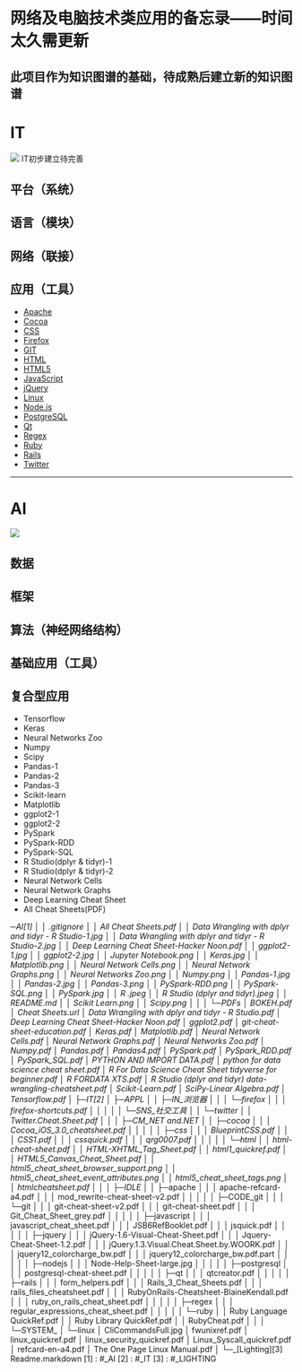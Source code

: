 # 网络及电脑技术类应用的备忘录——时间太久需更新
此项目作为知识图谱的基础，待成熟后建立新的知识图谱
----------
# IT
![](https://i.imgur.com/xwUGth9.jpg)
IT初步建立待完善

## 平台（系统） 
## 语言（模块）
## 网络（联接）
## 应用（工具）

* [Apache](apache/)
* [Cocoa](cocoa/)
* [CSS](css/)
* [Firefox](firefox/)
* [GIT](git/)
* [HTML](html/)
* [HTML5](html5/)
* [JavaScript](javascript/)
* [jQuery](jquery/)
* [Linux](linux/)
* [Node.js](nodejs/)
* [PostgreSQL](postgresql/)
* [Qt](qt/)
* [Regex](regex/)
* [Ruby](ruby/)
* [Rails](rails/)
* [Twitter](twitter/)
----------
# AI
![](https://i.imgur.com/gFzLdjd.jpg)
## 数据 
## 框架 
## 算法（神经网络结构） 
## 基础应用（工具） 
## 复合型应用
- Tensorflow
- Keras
- Neural Networks Zoo
- Numpy
- Scipy
- Pandas-1
- Pandas-2
- Pandas-3
- Scikit-learn
- Matplotlib
- ggplot2-1
- ggplot2-2
- PySpark
- PySpark-RDD
- PySpark-SQL
- R Studio(dplyr & tidyr)-1
- R Studio(dplyr & tidyr)-2
- Neural Network Cells
- Neural Network Graphs
- Deep Learning Cheat Sheet
- All Cheat Sheets(PDF)

─_AI[1]
│  │  .gitignore
│  │  All Cheat Sheets.pdf
│  │  Data Wrangling with dplyr and tidyr - R Studio-1.jpg
│  │  Data Wrangling with dplyr and tidyr - R Studio-2.jpg
│  │  Deep Learning Cheat Sheet-Hacker Noon.pdf
│  │  ggplot2-1.jpg
│  │  ggplot2-2.jpg
│  │  Jupyter Notebook.png
│  │  Keras.jpg
│  │  Matplotlib.png
│  │  Neural Network Cells.png
│  │  Neural Network Graphs.png
│  │  Neural Networks Zoo.png
│  │  Numpy.png
│  │  Pandas-1.jpg
│  │  Pandas-2.jpg
│  │  Pandas-3.png
│  │  PySpark-RDD.png
│  │  PySpark-SQL.png
│  │  PySpark.jpg
│  │  R .jpeg
│  │  R Studio (dplyr and tidyr).jpeg
│  │  README.md
│  │  Scikit Learn.png
│  │  Scipy.png
│  │
│  └─PDFs
│          BOKEH.pdf
│          Cheat Sheets.url
│          Data Wrangling with dplyr and tidyr - R Studio.pdf
│          Deep Learning Cheat Sheet-Hacker Noon.pdf
│          ggplot2.pdf
│          git-cheat-sheet-education.pdf
│          Keras.pdf
│          Matplotlib.pdf
│          Neural Network Cells.pdf
│          Neural Network Graphs.pdf
│          Neural Networks Zoo.pdf
│          Numpy.pdf
│          Pandas.pdf
│          Pandas4.pdf
│          PySpark.pdf
│          PySpark_RDD.pdf
│          PySpark_SQL.pdf
│          PYTHON AND IMPORT DATA.pdf
│          python for data science cheat sheet.pdf
│          R For Data Science Cheat Sheet tidyverse for beginner.pdf
│          R FORDATA XTS.pdf
│          R Studio (dplyr and tidyr) data-wrangling-cheatsheet.pdf
│          Scikit-Learn.pdf
│          SciPy-Linear Algebra.pdf
│          Tensorflow.pdf
│
├─_IT[2]
│  ├─APPL_
│  │  ├─IN_浏览器
│  │  │  └─firefox
│  │  │          firefox-shortcuts.pdf
│  │  │
│  │  └─SNS_社交工具
│  │      └─twitter
│  │              Twitter.Cheat.Sheet.pdf
│  │
│  ├─CM_NET and.NET
│  │  ├─cocoa
│  │  │      Cocoa_iOS_3.0_cheatsheet.pdf
│  │  │
│  │  ├─css
│  │  │      BlueprintCSS.pdf
│  │  │      CSS1.pdf
│  │  │      cssquick.pdf
│  │  │      qrg0007.pdf
│  │  │
│  │  └─html
│  │          html-cheat-sheet.pdf
│  │          HTML-XHTML_Tag_Sheet.pdf
│  │          html1_quickref.pdf
│  │          HTML5_Canvas_Cheat_Sheet.pdf
│  │          html5_cheat_sheet_browser_support.png
│  │          html5_cheat_sheet_event_attributes.png
│  │          html5_cheat_sheet_tags.png
│  │          htmlcheatsheet.pdf
│  │
│  ├─IDLE_
│  │  ├─apache
│  │  │      apache-refcard-a4.pdf
│  │  │      mod_rewrite-cheat-sheet-v2.pdf
│  │  │
│  │  ├─CODE_git
│  │  │  └─git
│  │  │          git-cheat-sheet-v2.pdf
│  │  │          git-cheat-sheet.pdf
│  │  │          Git_Cheat_Sheet_grey.pdf
│  │  │
│  │  ├─javascript
│  │  │      javascript_cheat_sheet.pdf
│  │  │      JSB6RefBooklet.pdf
│  │  │      jsquick.pdf
│  │  │
│  │  ├─jquery
│  │  │      jQuery-1.6-Visual-Cheat-Sheet.pdf
│  │  │      Jquery-Cheat-Sheet-1.2.pdf
│  │  │      jQuery.1.3.Visual.Cheat.Sheet.by.WOORK.pdf
│  │  │      jquery12_colorcharge_bw.pdf
│  │  │      jquery12_colorcharge_bw.pdf.part
│  │  │
│  │  ├─nodejs
│  │  │      Node-Help-Sheet-large.jpg
│  │  │
│  │  ├─postgresql
│  │  │      postgresql-cheat-sheet.pdf
│  │  │
│  │  ├─qt
│  │  │      qtcreator.pdf
│  │  │
│  │  ├─rails
│  │  │      form_helpers.pdf
│  │  │      Rails_3_Cheat_Sheets.pdf
│  │  │      rails_files_cheatsheet.pdf
│  │  │      RubyOnRails-Cheatsheet-BlaineKendall.pdf
│  │  │      ruby_on_rails_cheat_sheet.pdf
│  │  │
│  │  ├─regex
│  │  │      regular_expressions_cheat_sheet.pdf
│  │  │
│  │  └─ruby
│  │          Ruby Language QuickRef.pdf
│  │          Ruby Library QuickRef.pdf
│  │          RubyCheat.pdf
│  │
│  └─SYSTEM_
│      └─linux
│              CliCommandsFull.jpg
│              fwunixref.pdf
│              linux_quickref.pdf
│              linux_security_quickref.pdf
│              Linux_Syscall_quickref.pdf
│              refcard-en-a4.pdf
│              The One Page Linux Manual.pdf
│
└─_[Lighting][3]
        Readme.markdown
[1] : #_AI
[2] : #_IT
[3] : #_LIGHTING
